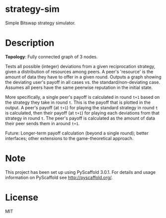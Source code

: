 strategy-sim
============

Simple Bitswap strategy simulator.

Description
===========

**Topology**: Fully connected graph of 3 nodes.

Tests all possible (integer) deviations from a given reciprocation strategy,
given a distribution of resources among peers. A peer's 'resource' is the amount
of data they have to offer in a given round. Outputs a graph showing the
deviating user's payoff in all cases vs. the standard/non-deviating case.
Assumes all peers have the same peerwise reputation in the initial state.

More specifically, a single peer's payoff is calculated in round `t+1` based on
the strategy they take in round `t`. This is the payoff that is plotted in the
output. A peer's payoff (at `t+1`) for playing the standard strategy in round
`t` is calculated, then their payoff (at `t+1`) for playing each deviations from
that strategy in round `t`. The peer's payoff is calculated as the amount of
data their peer sends them in around `t+1`.

Future: Longer-term payoff calculation (beyond a single round); better
interfaces; other extensions to the game-theoretical approach.

Note
====

This project has been set up using PyScaffold 3.0.1. For details and usage
information on PyScaffold see <http://pyscaffold.org/>.

License
=======

MIT
